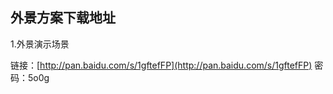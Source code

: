 ## 外景方案下载地址

1.外景演示场景

   链接：[http://pan.baidu.com/s/1gftefFP](http://pan.baidu.com/s/1gftefFP) 密码：5o0g



